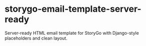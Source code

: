 # storygo-email-template-server-ready
Server-ready HTML email template for StoryGo with Django-style placeholders and clean layout.
